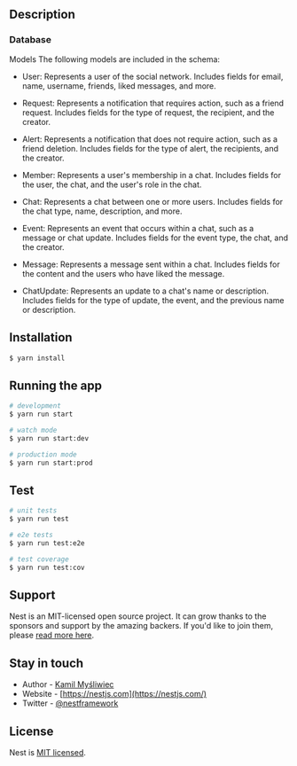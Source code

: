 ## Description

### Database

Models
The following models are included in the schema:

- User: Represents a user of the social network. Includes fields for email, name, username, friends, liked messages, and more.

- Request: Represents a notification that requires action, such as a friend request. Includes fields for the type of request, the recipient, and the creator.
- Alert: Represents a notification that does not require action, such as a friend deletion. Includes fields for the type of alert, the recipients, and the creator.
- Member: Represents a user's membership in a chat. Includes fields for the user, the chat, and the user's role in the chat.
- Chat: Represents a chat between one or more users. Includes fields for the chat type, name, description, and more.
- Event: Represents an event that occurs within a chat, such as a message or chat update. Includes fields for the event type, the chat, and the creator.
- Message: Represents a message sent within a chat. Includes fields for the content and the users who have liked the message.
- ChatUpdate: Represents an update to a chat's name or description. Includes fields for the type of update, the event, and the previous name or description.

## Installation

```bash
$ yarn install
```

## Running the app

```bash
# development
$ yarn run start

# watch mode
$ yarn run start:dev

# production mode
$ yarn run start:prod
```

## Test

```bash
# unit tests
$ yarn run test

# e2e tests
$ yarn run test:e2e

# test coverage
$ yarn run test:cov
```

## Support

Nest is an MIT-licensed open source project. It can grow thanks to the sponsors and support by the amazing backers. If you'd like to join them, please [read more here](https://docs.nestjs.com/support).

## Stay in touch

- Author - [Kamil Myśliwiec](https://kamilmysliwiec.com)
- Website - [https://nestjs.com](https://nestjs.com/)
- Twitter - [@nestframework](https://twitter.com/nestframework)

## License

Nest is [MIT licensed](LICENSE).
